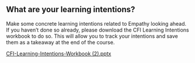 ## What are your learning intentions?

Make some concrete learning intentions related to Empathy looking ahead. If you haven’t done so already, please download the CFI Learning Intentions workbook to do so. This will allow you to track your intentions and save them as a takeaway at the end of the course.

[CFI-Learning-Intentions-Workbook (2).pptx](https://github.com/adeleke123/Mckinsey-Forward-Program/files/11601796/CFI-Learning-Intentions-Workbook.2.pptx)
